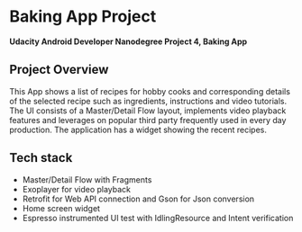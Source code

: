 # Baking App Project

**Udacity Android Developer Nanodegree Project 4, Baking App**

## Project Overview
This App shows a list of recipes for hobby cooks and corresponding details of the selected recipe
such as ingredients, instructions and video tutorials. The UI consists of a Master/Detail Flow layout, 
implements video playback features and leverages on popular third party frequently used in every day 
production. The application has a widget showing the recent recipes.

## Tech stack
* Master/Detail Flow with Fragments
* Exoplayer for video playback
* Retrofit for Web API connection and Gson for Json conversion
* Home screen widget
* Espresso instrumented UI test with IdlingResource and Intent verification
